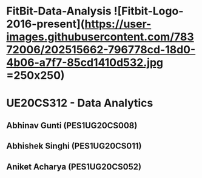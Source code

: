 # FitBit-Data-Analysis ![Fitbit-Logo-2016-present](https://user-images.githubusercontent.com/78372006/202515662-796778cd-18d0-4b06-a7f7-85cd1410d532.jpg =250x250)
# UE20CS312 - Data Analytics

## Abhinav Gunti (PES1UG20CS008)
## Abhishek Singhi (PES1UG20CS011)
## Aniket Acharya (PES1UG20CS052)
